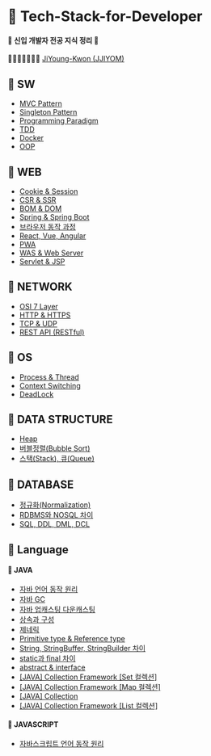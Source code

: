 # :notebook: Tech-Stack-for-Developer

####  :baby_chick: 신입 개발자 전공 지식 정리​ :baby_chick: 

📕📙📒📗📘📔📓 [JiYoung-Kwon (JJIYOM)](https://github.com/JiYoung-Kwon) 



## :pushpin: SW
* [MVC Pattern](https://github.com/JiYoung-Kwon/Tech-Stack-for-Developer/blob/main/docs/SW/%5BSW%5D%20MVC%20%ED%8C%A8%ED%84%B4.md)
* [Singleton Pattern](https://github.com/JiYoung-Kwon/Tech-Stack-for-Developer/blob/main/docs/SW/%5BSW%5D%20Singleton%20%ED%8C%A8%ED%84%B4.md)
* [Programming Paradigm](https://github.com/JiYoung-Kwon/Tech-Stack-for-Developer/blob/main/docs/SW/%5BSW%5D%20%ED%94%84%EB%A1%9C%EA%B7%B8%EB%9E%98%EB%B0%8D%20%ED%8C%A8%EB%9F%AC%EB%8B%A4%EC%9E%84.md)
* [TDD](https://github.com/JiYoung-Kwon/Tech-Stack-for-Developer/blob/main/docs/SW/%5BSW%5D%20TDD.md)
* [Docker](https://github.com/JiYoung-Kwon/Tech-Stack-for-Developer/blob/main/docs/SW/%5BSW%5D%20Docker.md)
* [OOP](https://github.com/JiYoung-Kwon/Tech-Stack-for-Developer/blob/main/docs/SW/%5BSW%5D%20OOP.md)

## :pushpin: WEB​
* [Cookie & Session](./docs/WEB/%5BWEB%5D%20%EC%BF%A0%ED%82%A4%EC%99%80%20%EC%84%B8%EC%85%98.md)
* [CSR & SSR](./docs/WEB/%5BWEB%5D%20CSR%EA%B3%BC%20SSR%20%EC%B0%A8%EC%9D%B4.md)
* [BOM & DOM](./docs/WEB/%5BWEB%5D%20BOM과%20DOM.md)
* [Spring & Spring Boot](https://github.com/JiYoung-Kwon/Tech-Stack-for-Developer/blob/main/docs/WEB/%5BWEB%5D%20Spring%EA%B3%BC%20Spring%20Boot%20%EC%B0%A8%EC%9D%B4.md)
* [브라우저 동작 과정](./docs/WEB/%5BWEB%5D%20브라우저%20동작%20과정.md)
* [React, Vue, Angular](./docs/WEB/%5BWEB%5D%20리액트,%20뷰,%20앵귤러.md)
* [PWA](./docs/WEB/%5BWEB%5D%20PWA란.md)
* [WAS & Web Server](./docs/WEB/%5BWEB%5D%20WAS와%20Web%20Server.md)
* [Servlet & JSP](./docs/WEB/%5BWEB%5D%20서블릿과%20JSP.md)
## :pushpin: NETWORK
* [OSI 7 Layer](https://github.com/JiYoung-Kwon/Tech-Stack-for-Developer/blob/main/docs/NETWORK/%5BNETWORK%5D%20OSI%207%EA%B3%84%EC%B8%B5.md)
* [HTTP & HTTPS](https://github.com/JiYoung-Kwon/Tech-Stack-for-Developer/blob/main/docs/NETWORK/%5BNETWORK%5D%20HTTP%EC%99%80%20HTTPS.md)
* [TCP & UDP](https://github.com/JiYoung-Kwon/Tech-Stack-for-Developer/blob/main/docs/NETWORK/%5BNETWORK%5D%20TCP와%20UDP.md)
* [REST API (RESTful)](https://github.com/JiYoung-Kwon/Tech-Stack-for-Developer/blob/main/docs/NETWORK/%5BNETWORK%5D%20REST%20API%20(RESTful).md)
## :pushpin: OS
* [Process & Thread](./docs/OS/%5BOS%5D%20프로세스와%20쓰레드.md)
* [Context Switching](./docs/OS/%5BOS%5D%20Context%20Switching.md)
* [DeadLock](https://github.com/JiYoung-Kwon/Tech-Stack-for-Developer/blob/main/docs/OS/%5BOS%5D%20%EB%8D%B0%EB%93%9C%EB%9D%BD(DeadLock).md)

## :pushpin: DATA STRUCTURE

* [Heap](./docs/DATA%20STRUCTURE/%5BDATA%20STRUCTURE%5D%20Heap.md)
* [버블정렬(Bubble Sort)](./docs/DATA%20STRUCTURE/%5BDATA%20STRUCTURE%5D%20버블정렬(Bubble%20Sort).md)
* [스택(Stack), 큐(Queue)](./docs/DATA%20STRUCTURE/%5BDATA%20STRUCTURE%5D%20스택(Stack),%20큐(Queue).md)

## :pushpin: DATABASE

* [정규화(Normalization)](./docs/DATABASE/%5BDATABASE%5D%20정규화%20(Normalization).md)
* [RDBMS와 NOSQL 차이](./docs/DATABASE/%5BDATABASE%5D%20RDBMS와%20NoSQL%20차이.md)
* [SQL, DDL, DML, DCL](./docs/DATABASE/%5BDATABASE%5D%20SQL,%20DDL,%20DML,%20DCL.md)

## :pushpin: Language
#### 		:green_book: JAVA
* [자바 언어 동작 원리](https://github.com/JiYoung-Kwon/Tech-Stack-for-Developer/blob/main/docs/JAVA/%5BJAVA%5D%20%EC%9E%90%EB%B0%94%20%EC%96%B8%EC%96%B4%20%EB%8F%99%EC%9E%91%20%EC%9B%90%EB%A6%AC.md)
* [자바 GC](https://github.com/JiYoung-Kwon/Tech-Stack-for-Developer/blob/main/docs/JAVA/%5BJAVA%5D%20자바%20GC.md)
* [자바 업캐스팅 다운캐스팅](https://github.com/JiYoung-Kwon/Tech-Stack-for-Developer/blob/main/docs/JAVA/%5BJAVA%5D%20%EC%9E%90%EB%B0%94%20%EC%97%85%EC%BA%90%EC%8A%A4%ED%8C%85%20%EB%8B%A4%EC%9A%B4%EC%BA%90%EC%8A%A4%ED%8C%85.md)
* [상속과 구성](./docs/JAVA/%5BJAVA%5D%20상속과%20구성.md)
* [제네릭](./docs/JAVA/%5BJAVA%5D%20제네릭.md)
* [Primitive type & Reference type](./docs/JAVA/%5BJAVA%5D%20Primitive%20type%20%26%20Reference%20type.md)
* [String, StringBuffer, StringBuilder 차이](./docs/JAVA/%5BJAVA%5D%20String,%20StringBuffer,%20StringBuilder%20차이.md)
* [static과 final 차이](./docs/JAVA/%5BJAVA%5D%20static과%20final%20차이.md)
* [abstract & interface](./docs/JAVA/%5BJAVA%5D%20abstract와%20interface.md)
* [[JAVA] Collection Framework [Set 컬렉션]](./docs/JAVA/%5BJAVA%5D%20컬렉션%20프레임워크%20-%20Set%20컬렉션.md)
* [[JAVA] Collection Framework [Map 컬렉션]](./docs/JAVA/%5BJAVA%5D%20컬렉션%20프레임워크%20-%20Map%20컬렉션.md)
* [[JAVA] Collection](./docs/JAVA/%5BJAVA%5D%20Collection.md)
* [[JAVA] Collection Framework [List 컬렉션]](./docs/JAVA/%5BJAVA%5D%20컬렉션%20프레임워크%20-%20List%20컬렉션.md)
#### 		:green_book: JAVASCRIPT
* [자바스크립트 언어 동작 원리](https://github.com/JiYoung-Kwon/Tech-Stack-for-Developer/blob/main/docs/JAVASCRIPT/%5BJAVASCRIPT%5D%20자바스크립트%20언어%20동작%20원리.md)